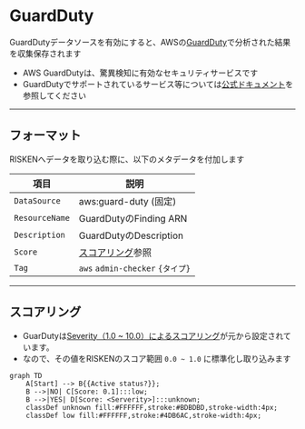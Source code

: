 # GuardDuty


GuardDutyデータソースを有効にすると、AWSの[GuardDuty](https://docs.aws.amazon.com/guardduty/latest/ug/what-is-guardduty.html)で分析された結果を収集保存されます

- AWS GuardDutyは、驚異検知に有効なセキュリティサービスです
- GuardDutyでサポートされているサービス等については[公式ドキュメント](https://docs.aws.amazon.com/guardduty/latest/ug/guardduty_finding-types-active.html)を参照してください

---

## フォーマット

RISKENへデータを取り込む際に、以下のメタデータを付加します

| 項目            | 説明                                      |
| -------------- | ---------------------------------------- |
| `DataSource`   | aws:guard-duty (固定)                      |
| `ResourceName` | GuardDutyのFinding ARN                    |
| `Description`  | GuardDutyのDescription                     |
| `Score`        | [スコアリング](/aws/guardduty/#_2)参照       |
| `Tag`          | `aws` `admin-checker` `{タイプ}`           |


---

## スコアリング

- GuarDutyは[Severity（1.0 ~ 10.0）によるスコアリング](https://docs.aws.amazon.com/guardduty/latest/ug/guardduty_findings.html)が元から設定されています。
- なので、その値をRISKENのスコア範囲 `0.0 ~ 1.0` に標準化し取り込みます

```mermaid
graph TD
    A[Start] --> B{{Active status?}};
    B -->|NO| C[Score: 0.1]:::low;
    B -->|YES| D[Score: <Serverity>]:::unknown;
    classDef unknown fill:#FFFFFF,stroke:#BDBDBD,stroke-width:4px;
    classDef low fill:#FFFFFF,stroke:#4DB6AC,stroke-width:4px;
```
